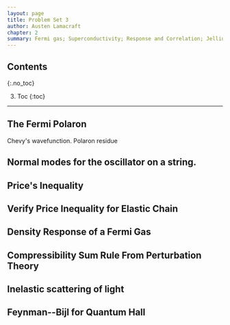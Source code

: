 ```yaml
---
layout: page
title: Problem Set 3
author: Austen Lamacraft
chapter: 2
summary: Fermi gas; Superconductivity; Response and Correlation; Jellium.
---
```


## Contents
{:.no_toc}

3. Toc
{:toc}

---

## The Fermi Polaron

Chevy's wavefunction. Polaron residue

## Normal modes for the oscillator on a string.

## Price's Inequality

## Verify Price Inequality for Elastic Chain

## Density Response of a Fermi Gas

## Compressibility Sum Rule From Perturbation Theory

## Inelastic scattering of light

## Feynman--Bijl for Quantum Hall

